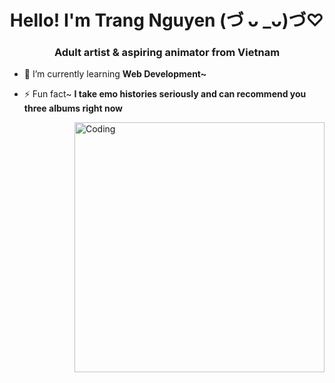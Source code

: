 <h1 align="center">Hello! I'm Trang Nguyen (づ ᴗ _ᴗ)づ♡</h1>
<h3 align="center">Adult artist & aspiring animator from Vietnam</h3>

- 🌱 I’m currently learning **Web Development~**

- ⚡ Fun fact~ **I take emo histories seriously and can recommend you three albums right now**

<img align="right" alt="Coding" width="400" src="https://m.media-amazon.com/images/I/81aECQlJWwL._UF1000,1000_QL80_.jpg">


<!--
**TrangNgyns/TrangNgyns** is a ✨ _special_ ✨ repository because its `README.md` (this file) appears on your GitHub profile.

Here are some ideas to get you started:

- 🔭 I’m currently working on ...
- 🌱 I’m currently learning ...
- 👯 I’m looking to collaborate on ...
- 🤔 I’m looking for help with ...
- 💬 Ask me about ...
- 📫 How to reach me: ...
- 😄 Pronouns: ...
- ⚡ Fun fact: ...
-->
